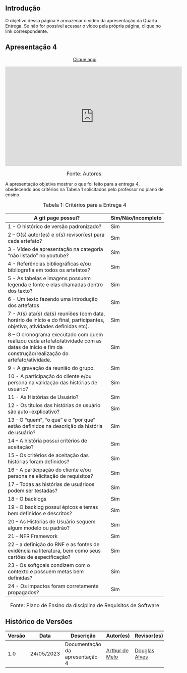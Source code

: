 ## Introdução

O objetivo dessa página é armazenar o vídeo da apresentação da Quarta Entrega. Se não for possível acessar o vídeo pela própria página, clique no link correspondente.

## Apresentação 4
<p style="text-align: center"><a href="https://www.youtube.com/embed/Q8E0TwXpm5A" target="blanket">Clique aqui</a></p>

<p style="text-align: center"><iframe width="560" height="315" src="https://www.youtube.com/embed/Q8E0TwXpm5A" title="YouTube video player" frameborder="0" allow="accelerometer; autoplay; clipboard-write; encrypted-media; gyroscope; picture-in-picture; web-share" allowfullscreen></iframe></p>

<font size="3"><p style="text-align: center">Fonte: Autores.</p></font>


A apresentação objetiva mostrar o que foi feito para a entrega 4, obedecendo aos critérios na Tabela 1 solicitados pelo professor no plano de ensino.

<font size="3"><p style="text-align: center">Tabela 1: Critérios para a Entrega 4</p></font>

A git page possui?  | Sim/Não/Incompleto
--------- | ------
1 - O histórico de versão padronizado? | Sim
2 – O(s) autor(es) e o(s) revisor(es) para cada artefato? | Sim
3 - Vídeo de apresentação na categoria “não listado” no youtube? | Sim
4 - Referências bibliográficas e/ou bibliografia em todos os artefatos? | Sim
5 - As tabelas e imagens possuem legenda e fonte e elas chamadas dentro dos texto? | Sim
6 - Um texto fazendo uma introdução dos artefatos | Sim
7 - A(s) ata(s) da(s) reuniões (com data, horário de início e do final, participantes, objetivo, atividades definidas etc). | Sim
8 – O cronograma executado com quem realizou cada artefato/atividade com as datas de início e fim da construção/realização do artefato/atividade. | Sim
9 - A gravação da reunião do grupo. | Sim
10 - A participação do cliente e/ou persona na validação das histórias de usuário? | Sim
11 - As Histórias de Usuário? | Sim
12 - Os títulos das histórias de usuário são auto-explicativo? | Sim
13 – O “quem”, “o que” e o “por que” estão definidos na descrição da história de usuário? | Sim
14 –  A história possui critérios de aceitação? | Sim
15 –  Os critérios de aceitação das histórias foram definidos? | Sim
16 – A participação do cliente e/ou persona na elicitação de requisitos? | Sim
17 –  Todas as histórias de usuárioos podem ser testadas? | Sim
18 – O backlogs | Sim
19 –  O backlog possui épicos e temas bem definidos e descritos? | Sim
20 – As Histórias de Usuário seguem algum modelo ou padrão? | Sim
21 – NFR Framework  | Sim
22 – a definição do RNF e as fontes de evidência na literatura, bem como seus cartões de especificação? | Sim
23 – Os softgoals condizem com o contexto e possuem metas bem definidas? | Sim
24 - Os impactos foram corretamente propagados? | Sim


<font size="3"><p style="text-align: center">Fonte: Plano de Ensino da disciplina de Requisitos de Software</p></font>

## Histórico de Versões

Versão  | Data | Descrição | Autor(es) | Revisor(es)
-------- | ------ | ------ | ---------- | ----------
1.0 | 24/05/2023 | Documentação da apresentação 4 | [Arthur de Melo](https://github.com/arthurmlv) | [Douglas Alves](https://github.com/dougalvs)
